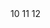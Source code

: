 <!Doctype html>
<html lang ="pt-br">​
10
<html lang =' pt-br">
11
<html>
12
<neta chaset="UTF-8">​
10
<html lang =' pt-br">
11
<html>
12
<neta chaset="UTF-8">
<html>
<meta chaset="UTF-8">
<h1><title>bruno<title></h1>
# PC-Primero-B-AJ
<html>
<h1>Meu primeiro arquivo no repositorio.</hl>
<htinl>
